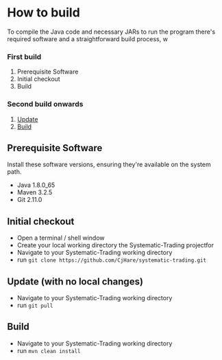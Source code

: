 # How to build
To compile the Java code and necessary JARs to run the program there's required software and a straightforward build process, w

### First build
1. Prerequisite Software
2. Initial checkout
3. Build

### Second build onwards
1. [Update](#update-(with-no-local-changes))
2. [Build](#build)


## Prerequisite Software
Install these software versions, ensuring they're available on the system path.
- Java 1.8.0_65
- Maven 3.2.5
- Git 2.11.0


## Initial checkout
- Open a terminal / shell window
- Create your local working directory the Systematic-Trading projectfor
- Navigate to your Systematic-Trading working directory
- run `git clone https://github.com/CjHare/systematic-trading.git`


## Update (with no local changes)
- Navigate to your Systematic-Trading working directory
- run `git pull`

## Build
- Navigate to your Systematic-Trading working directory
- run `mvn clean install`
